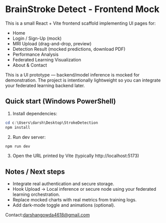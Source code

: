 # BrainStroke Detect - Frontend Mock

This is a small React + Vite frontend scaffold implementing UI pages for:

- Home
- Login / Sign-Up (mock)
- MRI Upload (drag-and-drop, preview)
- Detection Result (mocked predictions, download PDF)
- Performance Analysis
- Federated Learning Visualization
- About & Contact

This is a UI prototype — backend/model inference is mocked for demonstration. The project is intentionally lightweight so you can integrate your federated learning backend later.

## Quick start (Windows PowerShell)

1. Install dependencies:

```powershell
cd c:\Users\darsh\Desktop\StrokeDetection
npm install
```

2. Run dev server:

```powershell
npm run dev
```

3. Open the URL printed by Vite (typically http://localhost:5173)

## Notes / Next steps

- Integrate real authentication and secure storage.
- Hook Upload -> Local inference or secure node using your federated learning orchestration.
- Replace mocked charts with real metrics from training logs.
- Add dark-mode toggle and animations (optional).

Contact:darshangowda4618@gmail.com
